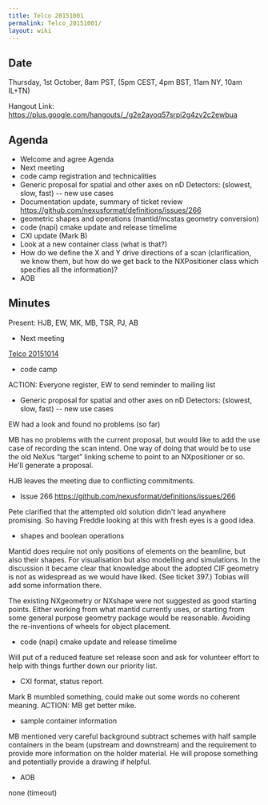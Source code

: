 ```yaml
---
title: Telco 20151001
permalink: Telco_20151001/
layout: wiki
---
```


Date
----

Thursday, 1st October, 8am PST, (5pm CEST, 4pm BST, 11am NY, 10am IL+TN)

Hangout Link:
<https://plus.google.com/hangouts/_/g2e2ayoq57srpi2g4zv2c2ewbua>

Agenda
------

-   Welcome and agree Agenda
-   Next meeting
-   code camp registration and technicalities
-   Generic proposal for spatial and other axes on nD Detectors:
    (slowest, slow, fast) -- new use cases
-   Documentation update, summary of ticket review
    <https://github.com/nexusformat/definitions/issues/266>
-   geometric shapes and operations (mantid/mcstas geometry conversion)
-   code (napi) cmake update and release timelime
-   CXI update (Mark B)
-   Look at a new container class (what is that?)
-   How do we define the X and Y drive directions of a scan
    (clarification, we know them, but how do we get back to the
    NXPositioner class which specifies all the information)?
-   AOB

Minutes
-------

Present: HJB, EW, MK, MB, TSR, PJ, AB

-   Next meeting

[Telco 20151014](Telco_20151014 "wikilink")

-   code camp

ACTION: Everyone register, EW to send reminder to mailing list

-   Generic proposal for spatial and other axes on nD Detectors:
    (slowest, slow, fast) -- new use cases

EW had a look and found no problems (so far)

MB has no problems with the current proposal, but would like to add the
use case of recording the scan intend. One way of doing that would be to
use the old NeXus “target” linking scheme to point to an NXpositioner or
so. He'll generate a proposal.

HJB leaves the meeting due to conflicting commitments.

-   Issue 266 <https://github.com/nexusformat/definitions/issues/266>

Pete clarified that the attempted old solution didn't lead anywhere
promising. So having Freddie looking at this with fresh eyes is a good
idea.

-   shapes and boolean operations

Mantid does require not only positions of elements on the beamline, but
also their shapes. For visualisation but also modelling and simulations.
In the discussion it became clear that knowledge about the adopted CIF
geometry is not as widespread as we would have liked. (See ticket 397.)
Tobias will add some information there.

The existing NXgeometry or NXshape were not suggested as good starting
points. Either working from what mantid currently uses, or starting from
some general purpose geometry package would be reasonable. Avoiding the
re-inventions of wheels for object placement.

-   code (napi) cmake update and release timelime

Will put of a reduced feature set release soon and ask for volunteer
effort to help with things further down our priority list.

-   CXI format, status report.

Mark B mumbled something, could make out some words no coherent meaning.
ACTION: MB get better mike.

-   sample container information

MB mentioned very careful background subtract schemes with half sample
containers in the beam (upstream and downstream) and the requirement to
provide more information on the holder material. He will propose
something and potentially provide a drawing if helpful.

-   AOB

none (timeout)
